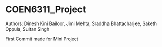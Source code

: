 # COEN6311_Project
Authors: Dinesh Kini Bailoor, Jimi Mehta, Sraddha Bhattacharjee, Saketh Oppula, Sultan Singh

First Commit made for Mini Project
